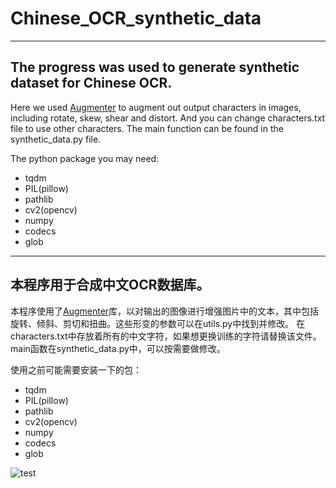 # Chinese_OCR_synthetic_data
---
## The progress was used to generate synthetic dataset for Chinese OCR.
Here we used [Augmenter](https://github.com/mdbloice/Augmentor) to augment out output characters in images, including rotate, skew, shear and distort.
And you can change characters.txt file to use other characters.
The main function can be found in the synthetic_data.py file.

The python package you may need:
- tqdm
- PIL(pillow)
- pathlib
- cv2(opencv)
- numpy
- codecs
- glob

---
## 本程序用于合成中文OCR数据库。
本程序使用了[Augmenter](https://github.com/mdbloice/Augmentor)库，以对输出的图像进行增强图片中的文本，其中包括旋转、倾斜、剪切和扭曲。这些形变的参数可以在utils.py中找到并修改。
在characters.txt中存放着所有的中文字符，如果想更换训练的字符请替换该文件。
main函数在synthetic_data.py中，可以按需要做修改。

使用之前可能需要安装一下的包：
- tqdm
- PIL(pillow)
- pathlib
- cv2(opencv)
- numpy
- codecs
- glob


![test](https://github.com/wang-tf/Chinese_OCR_synthetic_data/blob/master/test_ocrdataset/train_part_image/0_0.jpg)
